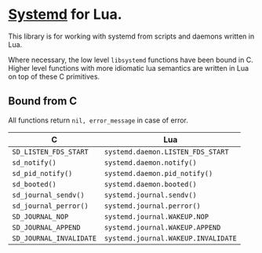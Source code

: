 # [Systemd](http://freedesktop.org/wiki/Software/systemd/) for Lua.

This library is for working with systemd from scripts and daemons written in Lua.

Where necessary, the low level `libsystemd` functions have been bound in C.
Higher level functions with more idiomatic lua semantics are written in Lua on top of these C primitives.

## Bound from C

All functions return `nil, error_message` in case of error.

C                       | Lua
------------------------|------------------------------------
`SD_LISTEN_FDS_START`   | `systemd.daemon.LISTEN_FDS_START`
`sd_notify()`           | `systemd.daemon.notify()`
`sd_pid_notify()`       | `systemd.daemon.pid_notify()`
`sd_booted()`           | `systemd.daemon.booted()`
`sd_journal_sendv()`    | `systemd.journal.sendv()`
`sd_journal_perror()`   | `systemd.journal.perror()`
`SD_JOURNAL_NOP`        | `systemd.journal.WAKEUP.NOP`
`SD_JOURNAL_APPEND`     | `systemd.journal.WAKEUP.APPEND`
`SD_JOURNAL_INVALIDATE` | `systemd.journal.WAKEUP.INVALIDATE`
